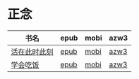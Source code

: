 # 正念

| 书名 | epub | mobi | azw3 |
| --- | --- | --- | --- |
| [活在此时此刻](http://ct.dalanmei.com/f/31084289-572115208-0e8eb7) | [epub](http://ct.dalanmei.com/f/31084289-572115208-0e8eb7) | [mobi](http://ct.dalanmei.com/f/31084289-571709234-62bfc1) | [azw3](http://ct.dalanmei.com/f/31084289-572136499-cedd22) |
| [学会吃饭](http://ct.dalanmei.com/f/31084289-571986334-b22272) | [epub](http://ct.dalanmei.com/f/31084289-571986334-b22272) | [mobi](http://ct.dalanmei.com/f/31084289-571560815-96e364) | [azw3](http://ct.dalanmei.com/f/31084289-572212069-243929) |
